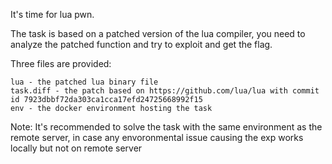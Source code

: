 It's time for lua pwn.

The task is based on a patched version of the lua compiler, you need to analyze the patched function and try to exploit and get the flag.

Three files are provided:

    lua - the patched lua binary file
    task.diff - the patch based on https://github.com/lua/lua with commit id 7923dbbf72da303ca1cca17efd24725668992f15
    env - the docker environment hosting the task

Note: It's recommended to solve the task with the same environment as the remote server, in case any envoronmental issue causing the exp works locally but not on remote server
